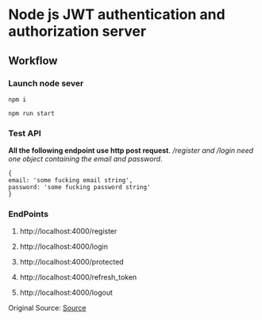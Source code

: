 # Node js JWT authentication and authorization server

## Workflow

### Launch node sever

```
npm i

npm run start

```

### Test API

**All the following endpoint use http post request**.
_/register and /login need one object containing the email and password_.

```
{
email: 'some fucking email string',
password: 'some fucking password string'
}
```

### EndPoints

1. http://localhost:4000/register

2. http://localhost:4000/login

3. http://localhost:4000/protected

4. http://localhost:4000/refresh_token

5. http://localhost:4000/logout

Original Source: [Source](https://www.youtube.com/watch?v=x5gLL8-M9Fo&t=2740s&ab_channel=freeCodeCamp.org)
